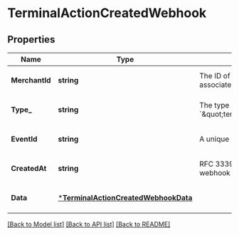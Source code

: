 # TerminalActionCreatedWebhook

## Properties

 Name           | Type                                                                         | Description                                                                           | Notes                        
----------------|------------------------------------------------------------------------------|---------------------------------------------------------------------------------------|------------------------------
 **MerchantId** | **string**                                                                   | The ID of the target merchant associated with the event.                              | [optional] [default to null] 
 **Type_**      | **string**                                                                   | The type of event this represents, &#x60;\&quot;terminal.action.created\&quot;&#x60;. | [optional] [default to null] 
 **EventId**    | **string**                                                                   | A unique ID for the webhook event.                                                    | [optional] [default to null] 
 **CreatedAt**  | **string**                                                                   | RFC 3339 timestamp of when the webhook event was created.                             | [optional] [default to null] 
 **Data**       | [***TerminalActionCreatedWebhookData**](TerminalActionCreatedWebhookData.md) |                                                                                       | [optional] [default to null] 

[[Back to Model list]](../README.md#documentation-for-models) [[Back to API list]](../README.md#documentation-for-api-endpoints) [[Back to README]](../README.md)

